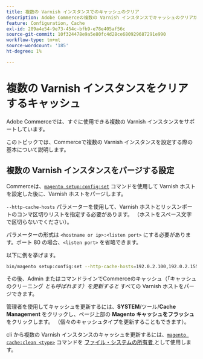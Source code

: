```yaml
---
title: 複数の Varnish インスタンスでのキャッシュのクリア
description: Adobe Commerceの複数の Varnish インスタンスでキャッシュのクリアがどのように機能するかを説明します。 設定と管理のベストプラクティスをご確認ください。
feature: Configuration, Cache
exl-id: 289a4e54-9e73-454c-bfb9-e78e405af56c
source-git-commit: 10f324478e9a5e80fc4d28ce680929687291e990
workflow-type: tm+mt
source-wordcount: '185'
ht-degree: 1%

---
```


# 複数の Varnish インスタンスをクリアするキャッシュ

Adobe Commerceでは、すぐに使用できる複数の Varnish インスタンスをサポートしています。

このトピックでは、Commerceで複数の Varnish インスタンスを設定する際の基本について説明します。

## 複数の Varnish インスタンスをパージする設定

Commerceは、[`magento setup:config:set`](../../installation/tutorials/deployment.md) コマンドを使用して Varnish ホストを設定した後に、Varnish ホストをパージします。

`--http-cache-hosts` パラメーターを使用して、Varnish ホストとリッスンポートのコンマ区切りリストを指定する必要があります。 （ホストをスペース文字で区切らないでください）。

パラメーターの形式は `<hostname or ip>:<listen port>` にする必要があります。ポート 80 の場合、`<listen port>` を省略できます。

以下に例を挙げます。

```bash
bin/magento setup:config:set --http-cache-hosts=192.0.2.100,192.0.2.155:8080
```

その後、Admin またはコマンドラインでCommerceのキャッシュ（「キャッシュのクリーニング _とも呼ばれます）を更新すると_ すべての Varnish ホストをパージできます。

管理者を使用してキャッシュを更新するには、**SYSTEM**/ツール/**Cache Management** をクリックし、ページ上部の **Magento キャッシュをフラッシュ** をクリックします。 （個々のキャッシュタイプを更新することもできます）。

cli から複数の Varnish インスタンスのキャッシュを更新するには、[`magento cache:clean <type>`](../cli/manage-cache.md#clean-and-flush-cache-types) コマンドを [ ファイル・システムの所有者 ](../../installation/prerequisites/file-system/overview.md) として使用します。
